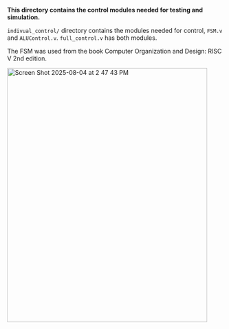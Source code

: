 **This directory contains the control modules needed for testing and simulation.**

`indivual_control/` directory contains the modules needed for control, `FSM.v` and `ALUControl.v`. `full_control.v` has both modules.

The FSM was used from the book Computer Organization and Design: RISC V 2nd edition.

<img width="465" height="592" alt="Screen Shot 2025-08-04 at 2 47 43 PM" src="https://github.com/user-attachments/assets/2aab4e63-efc2-4d36-9959-4c64969e7a7a" />
